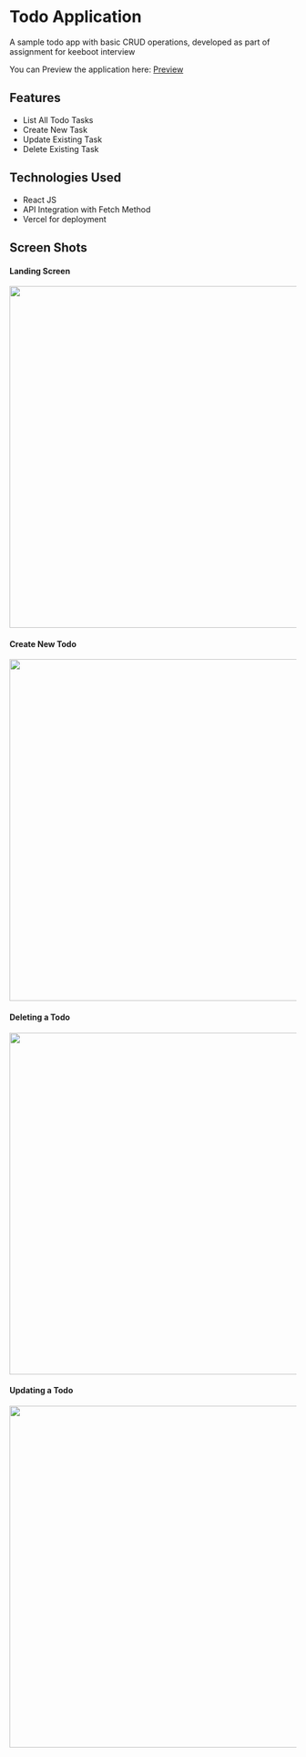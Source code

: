 # Todo Application
A sample todo app with basic CRUD operations, developed as part of assignment for keeboot interview

You can Preview the application here:  [Preview](https://todo-test-steel-nine.vercel.app/)

## Features
- List All Todo Tasks
- Create New Task
- Update Existing Task
- Delete Existing Task

## Technologies Used
- React JS
- API Integration with Fetch Method
- Vercel for deployment

## Screen Shots

#### Landing Screen
<img src="https://github.com/pavan899/todo/assets/50038808/21c04a3d-a5ab-48b8-8744-a7aeda6c4f37" width="600" />

#### Create New Todo
<img src="https://github.com/pavan899/todo/assets/50038808/ec73cd1e-86bd-47da-9199-1fdd78bdbdd1" width="600" />

#### Deleting a Todo
<img src="https://github.com/pavan899/todo/assets/50038808/176d57ad-6617-4506-8182-872ac41a0656" width="600" />

#### Updating a Todo
<img src="https://github.com/pavan899/todo/assets/50038808/3c5ff4c5-fe20-46a7-a61a-bcb18cbdfd34" width="600" />



